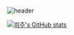 
![header](https://capsule-render.vercel.app/api?type=waving&color=gradient&height=250&section=header&text=Heeju_Park&fontSize=90)

[![희주's GitHub stats](https://github-readme-stats.vercel.app/api?username=heejucherish&theme=tokyonight)](https://github.com/anuraghazra/github-readme-stats)

